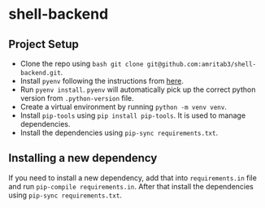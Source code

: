 # shell-backend

## Project Setup

- Clone the repo using ```bash git clone git@github.com:amritab3/shell-backend.git```.
- Install `pyenv` following the instructions from [here](https://github.com/pyenv/pyenv).
- Run ```pyenv install```. `pyenv` will automatically pick up the correct python version from `.python-version` file.
- Create a virtual environment by running ```python -m venv venv```.
- Install `pip-tools` using ```pip install pip-tools```. It is used to manage dependencies.
- Install the dependencies using ```pip-sync requirements.txt```.

## Installing a new dependency

If you need to install a new dependency, add that into `requirements.in` file and run ```pip-compile requirements.in```. After that install the dependencies using ```pip-sync requirements.txt```.
